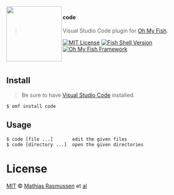 <img src="https://cdn.rawgit.com/oh-my-fish/oh-my-fish/e4f1c2e0219a17e2c748b824004c8d0b38055c16/docs/logo.svg" align="left" width="144px" height="144px"/>

#### code
> Visual Studio Code plugin for [Oh My Fish][omf-link].

[![MIT License](https://img.shields.io/badge/license-MIT-007EC7.svg?style=flat-square)](/LICENSE)
[![Fish Shell Version](https://img.shields.io/badge/fish-v2.2.0-007EC7.svg?style=flat-square)](http://fishshell.com)
[![Oh My Fish Framework](https://img.shields.io/badge/Oh%20My%20Fish-Framework-007EC7.svg?style=flat-square)](https://www.github.com/oh-my-fish/oh-my-fish)

<br/>

## Install

> Be sure to have [Visual Studio Code](https://code.visualstudio.com/) installed.

```fish
$ omf install code
```

## Usage

```fish
$ code [file ...]       edit the given files
$ code [directory ...]  open the given directories
```

# License

[MIT][mit] © [Mathias Rasmussen][author] et [al][contributors]


[mit]:            http://opensource.org/licenses/MIT
[author]:         http://github.com/mathiasvr
[contributors]:   https://github.com/mathiasvr/omf-code/graphs/contributors
[omf-link]:       https://www.github.com/oh-my-fish/oh-my-fish

[license-badge]:  https://img.shields.io/badge/license-MIT-007EC7.svg?style=flat-square
